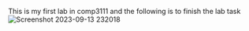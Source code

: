 This is my first lab in comp3111 and the following is to finish the lab task
![Screenshot 2023-09-13 232018](https://github.com/Andychung1229/Comp3111LEx/assets/144536780/9fc3fd51-3e9a-4b57-9fe7-e603b4369477)
